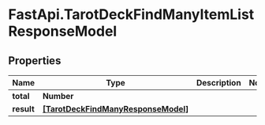 # FastApi.TarotDeckFindManyItemListResponseModel

## Properties
Name | Type | Description | Notes
------------ | ------------- | ------------- | -------------
**total** | **Number** |  | 
**result** | [**[TarotDeckFindManyResponseModel]**](TarotDeckFindManyResponseModel.md) |  | 
